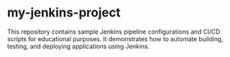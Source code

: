 # my-jenkins-project
This repository contains sample Jenkins pipeline configurations and CI/CD scripts for educational purposes. It demonstrates how to automate building, testing, and deploying applications using Jenkins.
